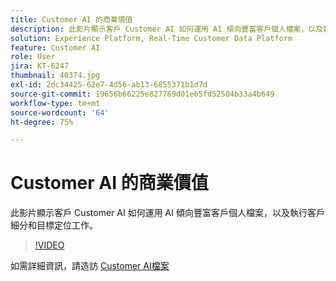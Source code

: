 ```yaml
---
title: Customer AI 的商業價值
description: 此影片顯示客戶 Customer AI 如何運用 AI 傾向豐富客戶個人檔案，以及執行客戶細分和目標定位工作。
solution: Experience Platform, Real-Time Customer Data Platform
feature: Customer AI
role: User
jira: KT-6247
thumbnail: 40374.jpg
exl-id: 2dc34425-62e7-4d56-ab13-6855371b1d7d
source-git-commit: 19656b66225e827769d01e65fd52504b33a4b649
workflow-type: tm+mt
source-wordcount: '64'
ht-degree: 75%

---
```


# Customer AI 的商業價值

此影片顯示客戶 Customer AI 如何運用 AI 傾向豐富客戶個人檔案，以及執行客戶細分和目標定位工作。

>[!VIDEO](https://video.tv.adobe.com/v/40374?quality=12&learn=on)

如需詳細資訊，請造訪 [Customer AI檔案](https://experienceleague.adobe.com/docs/experience-platform/intelligent-services/customer-ai/overview.html)
